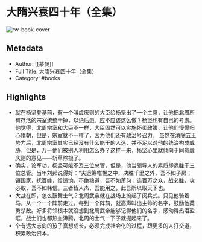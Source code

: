 # 大隋兴衰四十年（全集）

![rw-book-cover](https://weread-1258476243.file.myqcloud.com/weread/cover/21/yuewen_35224609/s_yuewen_352246091678700081.jpg)

## Metadata
- Author: [[蒙曼]]
- Full Title: 大隋兴衰四十年（全集）
- Category: #books

## Highlights
- 就在杨坚登基前，有一个叫虞庆则的大臣给杨坚出了一个主意，让他把北周所有存活的宗室统统干掉，以绝后患。应不应该这么做？杨坚也有自己的考虑。他觉得，北周宗室和大臣不一样，大臣固然可以实施怀柔政策，让他们慢慢归心隋朝，但是，宗室就不一样了，因为他们还有政治号召力。 
  虽然在清除五王势力后，北周宗室其实已经没有什么能干的人选，并不足以对他的统治构成威胁，但是，万一他们被别人利用怎么办？这样一来，杨坚心里就倾向于同意虞庆则的意见——斩草除根了。
- 确实，论军功，杨坚可能不及三位总管，但是，他当领导人的素质却远胜于三位总管。当年刘邦说得好：“夫运筹帷幄之中，决胜千里之外，吾不如子房；镇国家，抚百姓，给馈饷，不绝粮道，吾不如萧何；连百万之众，战必胜，攻必取，吾不如韩信。三者皆人杰，吾能用之，此吾所以取天下也。
- 大战在即，怎么鼓舞士气？北周武帝就在战场上搞起了阅兵式。只见他骑着马，从一个一个阵前走过。每到一个阵前，就高声叫出主帅的名字，鼓励他英勇杀敌。好多将领根本就没想到北周武帝能够记得他们的名字，感动得热泪盈眶，战士们也都热血沸腾，北周的士气一下子就提起来了。
- 个有远大志向的孩子真想成长，必须完成社会化的过程，跟更多的人打交道，积累政治资本。
